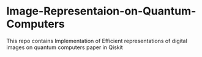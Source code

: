# Image-Representaion-on-Quantum-Computers
This repo contains Implementation of Efficient representations of digital images on quantum computers paper in Qiskit
